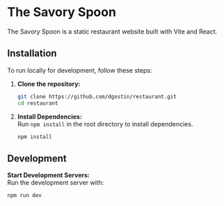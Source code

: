 # The Savory Spoon

The Savory Spoon is a static restaurant website built with Vite and React.

## Installation

To run locally for development, follow these steps:

1. **Clone the repository:**

   ```bash
   git clone https://github.com/dgostin/restaurant.git
   cd restaurant
   ```

2. **Install Dependencies:**  
   Run `npm install` in the root directory to install dependencies.

   ```bash
   npm install
   ```

## Development

**Start Development Servers:**  
 Run the development server with:

```bash
npm run dev
```

